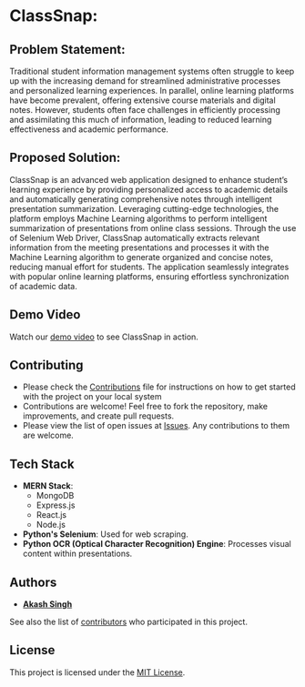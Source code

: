 # ClassSnap: 

## Problem Statement:

Traditional student information management systems often struggle to keep up with the increasing demand for streamlined administrative processes and personalized learning experiences. In parallel, online learning platforms have become prevalent, offering extensive course materials and digital notes.
However, students often face challenges in efficiently processing and assimilating this much of information, leading to reduced learning effectiveness and academic performance.

## Proposed Solution:

ClassSnap is an advanced web application designed to enhance student’s learning experience by providing personalized access to academic details and automatically generating comprehensive notes through intelligent presentation summarization. Leveraging cutting-edge technologies, the platform employs Machine Learning algorithms to perform intelligent summarization of presentations from online class sessions. 
Through the use of Selenium Web Driver, ClassSnap automatically extracts relevant information from the meeting presentations and processes it with the Machine Learning algorithm to generate organized and concise notes, reducing manual effort for students.
The application seamlessly integrates with popular online learning platforms, ensuring effortless synchronization of academic data.

## Demo Video

Watch our [demo video](https://youtu.be/c7Uv2kCQrRw) to see ClassSnap in action.


## Contributing

- Please check the [Contributions](https://github.com/Akash-Singh04/ClassSnap/blob/master/CONTRIBUTING.md) file for instructions on how to get started with the project on your local system
- Contributions are welcome! Feel free to fork the repository, make improvements, and create pull requests.
- Please view the list of open issues at [Issues](https://github.com/Akash-Singh04/ClassSnap/issues). Any contributions to them are welcome.

## Tech Stack

- **MERN Stack**:
  - MongoDB
  - Express.js
  - React.js
  - Node.js
- **Python's Selenium**: Used for web scraping.
- **Python OCR (Optical Character Recognition) Engine**: Processes visual content within presentations.


## Authors

* [**Akash Singh**](https://github.com/Akash-Singh04)

See also the list of [contributors](https://github.com/Akash-Singh04/ClassSnap/contributors) who participated in this project.

## License

This project is licensed under the [MIT License](LICENSE).



